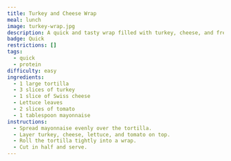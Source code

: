 ```yaml
---
title: Turkey and Cheese Wrap
meal: lunch
image: turkey-wrap.jpg
description: A quick and tasty wrap filled with turkey, cheese, and fresh veggies.
badge: Quick
restrictions: []
tags:
  - quick
  - protein
difficulty: easy
ingredients:
  - 1 large tortilla
  - 3 slices of turkey
  - 1 slice of Swiss cheese
  - Lettuce leaves
  - 2 slices of tomato
  - 1 tablespoon mayonnaise
instructions:
  - Spread mayonnaise evenly over the tortilla.
  - Layer turkey, cheese, lettuce, and tomato on top.
  - Roll the tortilla tightly into a wrap.
  - Cut in half and serve.
---
```

